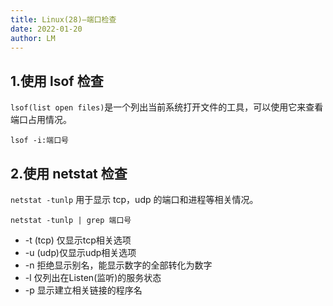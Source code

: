 ```yaml
---
title: Linux(28)—端口检查
date: 2022-01-20
author: LM
---
```


## 1.使用 lsof 检查

`lsof(list open files)`是一个列出当前系统打开文件的工具，可以使用它来查看端口占用情况。

```shell
lsof -i:端口号
```

## 2.使用 netstat 检查

`netstat -tunlp` 用于显示 tcp，udp 的端口和进程等相关情况。

```
netstat -tunlp | grep 端口号
```

- -t (tcp) 仅显示tcp相关选项
- -u (udp)仅显示udp相关选项
- -n 拒绝显示别名，能显示数字的全部转化为数字
- -l 仅列出在Listen(监听)的服务状态
- -p 显示建立相关链接的程序名

